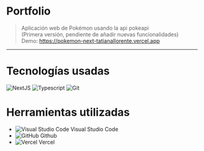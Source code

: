 # Portfolio

> Aplicación web de Pokémon usando la api pokeapi \
> (Primera versión, pendiente de añadir nuevas funcionalidades) \
> Demo: https://pokemon-next-tatianallorente.vercel.app

---

# Tecnologías usadas

![NextJS](https://img.shields.io/badge/Next.js-000000.svg?style=flat&logo=nextdotjs&logoColor=white)
![Typescript](https://img.shields.io/badge/TypeScript-3178C6.svg?style=flat&logo=TypeScript&logoColor=white)
![Git](https://img.shields.io/badge/-Git-F05032?style=flat&logo=git&logoColor=white)

# Herramientas utilizadas

- ![Visual Studio Code](https://img.shields.io/badge/-007ACC?style=flat&logo=visual-studio-code&logoColor=white) Visual Studio Code
- ![GitHub](https://img.shields.io/badge/-181717?style=flat&logo=GitHub&logoColor=white) Github
- ![Vercel](https://img.shields.io/badge/-000000?style=flat&logo=Vercel&logoColor=white) Vercel
